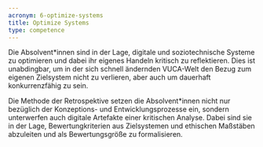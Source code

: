 ```yaml
---
acronym: 6-optimize-systems
title: Optimize Systems
type: competence
---
```


Die Absolvent\*innen sind in der Lage, digitale und soziotechnische Systeme zu optimieren und dabei ihr
eigenes Handeln kritisch zu reflektieren. Dies ist unabdingbar, um in der sich schnell ändernden VUCA-Welt
den Bezug zum eigenen Zielsystem nicht zu verlieren, aber auch um dauerhaft konkurrenzfähig zu sein. 

Die Methode der Retrospektive setzen die Absolvent\*innen nicht nur bezüglich der Konzeptions- und 
Entwicklungsprozesse ein, sondern unterwerfen auch digitale Artefakte einer kritischen Analyse. Dabei 
sind sie in der Lage, Bewertungkriterien aus Zielsystemen und ethischen Maßstäben abzuleiten und als 
Bewertungsgröße zu formalisieren. 

